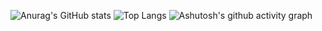 ![Anurag's GitHub stats](https://github-readme-stats.vercel.app/api?username=foxhappystar)
![Top Langs](https://github-readme-stats.vercel.app/api/top-langs/?username=foxhappystar)
![Ashutosh's github activity graph](https://github-readme-activity-graph.vercel.app/graph?username=foxhappystar)


